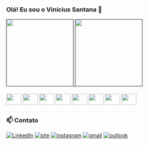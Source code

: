 <!--- 👋 Hi, I’m @viniciussantana12
- 👀 Passionate about front-end and back-end web development.
- 🌱 Currently exploring React.js, Node.js, and TypeScript to expand my full-stack skills.
- 💞️ Looking to collaborate on open-source projects and innovative web applications.
- 📫 Reach me via email at viniciuss1203@outlook.com or on LinkedIn linkedin.com/in/viníciussantana12 --->

<!---
viniciussantana12/viniciussantana12 is a ✨ special ✨ repository because its `README.md` (this file) appears on your GitHub profile.
You can click the Preview link to take a look at your changes.
--->

### Olá! Eu sou o Vinícius Santana 👋



<div>
  <a href="">
    <img height="180em" src="https://github-readme-stats.vercel.app/api?username=viniciussantana12&show_icons=true&theme=tokyonight&rank_icon=github&count_private=true&include_all_commits=true"/> 
    <img height="180em" src="https://github-readme-stats.vercel.app/api/top-langs/?username=viniciussantana12&layout=compact&langs_count=16&theme=tokyonight"/>
  </a>
</div>

<div style="display: inline_block"> <br/>
  
  <img align="center" height="30" width="40" src="https://cdn.jsdelivr.net/gh/devicons/devicon@latest/icons/javascript/javascript-original.svg" />
  <img align="center" height="30" width="40" src="https://cdn.jsdelivr.net/gh/devicons/devicon@latest/icons/typescript/typescript-original.svg" />
  <img align="center" height="30" width="40" src="https://cdn.jsdelivr.net/gh/devicons/devicon@latest/icons/html5/html5-original.svg" />
  <img align="center" height="30" width="40" src="https://cdn.jsdelivr.net/gh/devicons/devicon@latest/icons/css3/css3-original.svg" />
  <img align="center" height="30" width="40" src="https://cdn.jsdelivr.net/gh/devicons/devicon@latest/icons/react/react-original.svg" />
  <img align="center" height="30" width="40" src="https://cdn.jsdelivr.net/gh/devicons/devicon@latest/icons/nodejs/nodejs-plain-wordmark.svg" />  
  <img align="center" height="30" width="40" src="https://cdn.jsdelivr.net/gh/devicons/devicon@latest/icons/git/git-original.svg" />
  <img align="center" height="30" width="40" src="https://cdn.jsdelivr.net/gh/devicons/devicon@latest/icons/postgresql/postgresql-plain-wordmark.svg" />
          
          
</div>

##

### 📫 Contato

[![LinkedIn](https://img.shields.io/badge/LinkedIn-0077B5?style=for-the-badge&logo=linkedin&logoColor=white)](https://www.linkedin.com/in/vin%C3%ADciussantana12/)
[![site](https://img.shields.io/badge/website-000000?style=for-the-badge&logo=About.me&logoColor=white)]()
[![instagram](https://img.shields.io/badge/Instagram-E4405F?style=for-the-badge&logo=instagram&logoColor=white)](https://www.instagram.com/viniciussant11/)
[![gmail](https://img.shields.io/badge/Gmail-D14836?style=for-the-badge&logo=gmail&logoColor=white)](mailto:vsantana1299@gmail.com)
[![outlook](https://img.shields.io/badge/Microsoft_Outlook-0078D4?style=for-the-badge&logo=microsoft-outlook&logoColor=white)](mailto:viniciuss1299@outlook.com)










